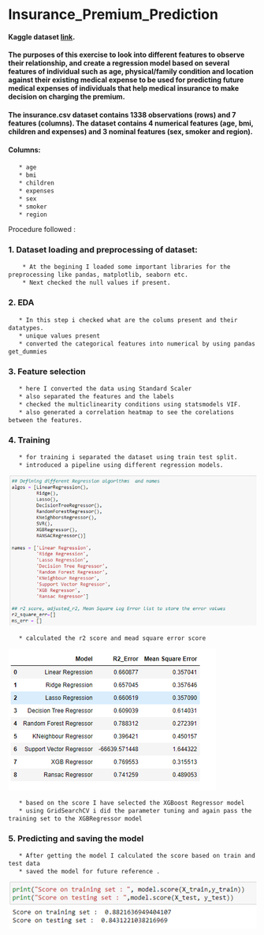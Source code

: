 # Insurance_Premium_Prediction

#### Kaggle dataset [link](https://www.kaggle.com/faisalmoizhussain/insurance-premium-prediction/data).

#### The purposes of this exercise to look into different features to observe their relationship, and create a regression model based on several features of individual such as age, physical/family condition and location against their existing medical expense to be used for predicting future medical expenses of individuals that help medical insurance to make decision on charging the premium.

#### The insurance.csv dataset contains 1338 observations (rows) and 7 features (columns). The dataset contains 4 numerical features (age, bmi, children and expenses) and 3 nominal features (sex, smoker and region).

#### Columns:
       * age
       * bmi 
       * children
       * expenses
       * sex
       * smoker
       * region
       

Procedure followed : 

### 1. Dataset loading and preprocessing of dataset: 
        * At the begining I loaded some important libraries for the preprocessing like pandas, matplotlib, seaborn etc.
        * Next checked the null values if present.
### 2. EDA
       * In this step i checked what are the colums present and their datatypes.
       * unique values present
       * converted the categorical features into numerical by using pandas get_dummies
### 3. Feature selection
       * here I converted the data using Standard Scaler
       * also separated the features and the labels
       * checked the multiclinearity conditions using statsmodels VIF.
       * also generated a correlation heatmap to see the corelations between the features.
### 4. Training
       * for training i separated the dataset using train test split.
       * introduced a pipeline using different regression models.
       
![alt text](1.PNG)

       * calculated the r2 score and mead square error score
       
![alt text](2.PNG)

       * based on the score I have selected the XGBoost Regressor model
       * using GridSearchCV i did the parameter tuning and again pass the training set to the XGBRegressor model

### 5. Predicting and saving the model
       * After getting the model I calculated the score based on train and test data
       * saved the model for future reference . 
 
![alt text](3.PNG)

